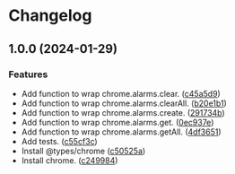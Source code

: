 # Changelog

## 1.0.0 (2024-01-29)


### Features

* Add function to wrap chrome.alarms.clear. ([c45a5d9](https://github.com/ryohidaka/chrome-alarms/commit/c45a5d99e2599b788aedb930f9f26d35f1eb00ac))
* Add function to wrap chrome.alarms.clearAll. ([b20e1b1](https://github.com/ryohidaka/chrome-alarms/commit/b20e1b1ab14a28982ef511e25f1575e306a6b72d))
* Add function to wrap chrome.alarms.create. ([291734b](https://github.com/ryohidaka/chrome-alarms/commit/291734b1200e8ebfb25159709d2ad7866f38c66b))
* Add function to wrap chrome.alarms.get. ([0ec937e](https://github.com/ryohidaka/chrome-alarms/commit/0ec937eb3bc7f3a151d7ef53681c599f52c92316))
* Add function to wrap chrome.alarms.getAll. ([4df3651](https://github.com/ryohidaka/chrome-alarms/commit/4df36512513f89661a5545c9d9e9bffb70d9f0d5))
* Add tests. ([c55cf3c](https://github.com/ryohidaka/chrome-alarms/commit/c55cf3c9aa0fc003107dbeb0de6ca057528d9d72))
* Install @types/chrome ([c50525a](https://github.com/ryohidaka/chrome-alarms/commit/c50525adc457f08caa77e35c2dc811eadf759cc5))
* Install chrome. ([c249984](https://github.com/ryohidaka/chrome-alarms/commit/c249984260dd24f6172f08ce0c9c9dd1d140ce1f))
